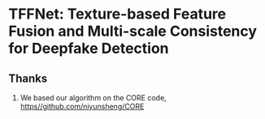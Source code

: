 # TFFNet: Texture-based Feature Fusion and Multi-scale Consistency for Deepfake Detection


## Thanks

1. We based our algorithm on the CORE code, [https//github.com/niyunsheng/CORE](https://github.com/niyunsheng/CORE)
